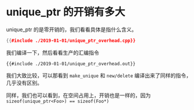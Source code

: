 # unique_ptr 的开销有多大


unique_ptr 的是零开销的，我们看看具体是指什么含义。


```cpp
{{#include ./2019-01-01/unique_ptr_overhead.cpp}}
```

我们编译一下，然后看看生产的汇编指令

```text
{{#include ./2019-01-01/unique_ptr_overhead.out}}
```

我们大致比较，可以那看到 `make_unique` 和 `new/delete` 编译出来了同样的指令，几乎没有区别。

同样，我们也可以看到，在空间占用上，开销也是一样的，因为 `sizeof(unique_ptr<Foo>) == sizeof(Foo*)`

